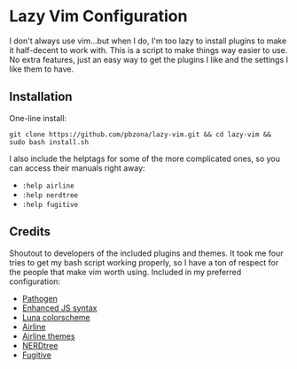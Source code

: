# Lazy Vim Configuration

I don't always use vim...but when I do, I'm too lazy to install plugins to make
it half-decent to work with. This is a script to make things way easier to use.
No extra features, just an easy way to get the plugins I like and the settings
I like them to have.

## Installation

One-line install:

`git clone https://github.com/pbzona/lazy-vim.git && cd lazy-vim && sudo bash install.sh`

I also include the helptags for some of the more complicated ones, so you can
access their manuals right away:

- `:help airline`
- `:help nerdtree`
- `:help fugitive`

## Credits  

Shoutout to developers of the included plugins and themes. It took me four
tries to get my bash script working properly, so I have a ton of respect for
the people that make vim worth using. Included in my preferred configuration:

- [Pathogen](https://github.com/tpope/vim-pathogen)
- [Enhanced JS syntax](https://github.com/pangloss/vim-javascript)
- [Luna colorscheme](https://github.com/notpratheek/vim-luna)
- [Airline](https://github.com/vim-airline/vim-airline)
- [Airline themes](https://github.com/vim-airline/vim-airline-themes)
- [NERDtree](https://github.com/scrooloose/nerdtree)
- [Fugitive](https://github.com/tpope/vim-fugitive)


